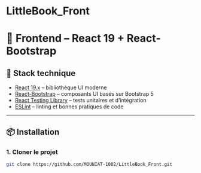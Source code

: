 # LittleBook_Front
# 📘 Frontend – React 19 + React-Bootstrap

## 🚀 Stack technique
- [React 19.x](https://react.dev/) – bibliothèque UI moderne
- [React-Bootstrap](https://react-bootstrap.netlify.app/) – composants UI basés sur Bootstrap 5
- [React Testing Library](https://testing-library.com/docs/react-testing-library/intro/) – tests unitaires et d’intégration
- [ESLint](https://eslint.org/) – linting et bonnes pratiques de code

---

## 📦 Installation

### 1. Cloner le projet
```bash
git clone https://github.com/MOUNIAT-1002/LittleBook_Front.git
